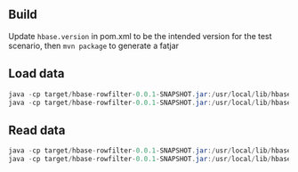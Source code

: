 ## Build

Update `hbase.version` in pom.xml to be the intended version for the test scenario, then `mvn package` to generate a
fatjar

## Load data

```java
java -cp target/hbase-rowfilter-0.0.1-SNAPSHOT.jar:/usr/local/lib/hbase/conf:/usr/local/lib/hbase/lib/hadoop-hdfs-2.7.3.2.6.1.0-SNAPSHOT.jar  com.github.joshelser.hbase.filter.DataLoad
java -cp target/hbase-rowfilter-0.0.1-SNAPSHOT.jar:/usr/local/lib/hbase/conf:/usr/local/lib/hbase/lib/hadoop-hdfs-2.7.3.2.6.1.0-SNAPSHOT.jar  com.github.joshelser.hbase.filter.AlphabeticDataLoad
```

## Read data

```java
java -cp target/hbase-rowfilter-0.0.1-SNAPSHOT.jar:/usr/local/lib/hbase/conf:/usr/local/lib/hbase/lib/hadoop-hdfs-2.7.3.2.6.1.0-SNAPSHOT.jar  com.github.joshelser.hbase.filter.ReadData
java -cp target/hbase-rowfilter-0.0.1-SNAPSHOT.jar:/usr/local/lib/hbase/conf:/usr/local/lib/hbase/lib/hadoop-hdfs-2.7.3.2.6.1.0-SNAPSHOT.jar  com.github.joshelser.hbase.filter.AlphabeticReadData
```
